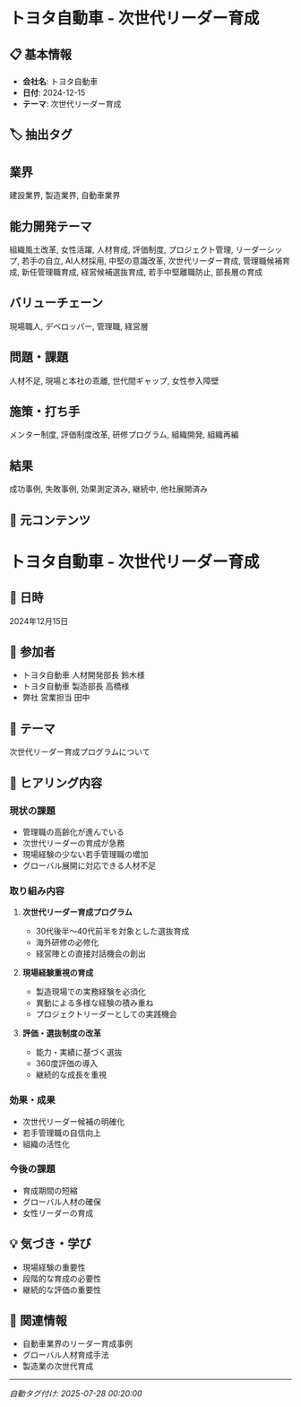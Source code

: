 # トヨタ自動車 - 次世代リーダー育成

## 📋 基本情報

- **会社名**: トヨタ自動車
- **日付**: 2024-12-15
- **テーマ**: 次世代リーダー育成

## 🏷️ 抽出タグ

## 業界
建設業界, 製造業界, 自動車業界

## 能力開発テーマ
組織風土改革, 女性活躍, 人材育成, 評価制度, プロジェクト管理, リーダーシップ, 若手の自立, AI人材採用, 中堅の意識改革, 次世代リーダー育成, 管理職候補育成, 新任管理職育成, 経営候補選抜育成, 若手中堅離職防止, 部長層の育成

## バリューチェーン
現場職人, デベロッパー, 管理職, 経営層

## 問題・課題
人材不足, 現場と本社の乖離, 世代間ギャップ, 女性参入障壁

## 施策・打ち手
メンター制度, 評価制度改革, 研修プログラム, 組織開発, 組織再編

## 結果
成功事例, 失敗事例, 効果測定済み, 継続中, 他社展開済み


## 📝 元コンテンツ

# トヨタ自動車 - 次世代リーダー育成

## 📅 日時
2024年12月15日

## 👥 参加者
- トヨタ自動車 人材開発部長 鈴木様
- トヨタ自動車 製造部長 高橋様
- 弊社 営業担当 田中

## 🎯 テーマ
次世代リーダー育成プログラムについて

## 📝 ヒアリング内容

### 現状の課題
- 管理職の高齢化が進んでいる
- 次世代リーダーの育成が急務
- 現場経験の少ない若手管理職の増加
- グローバル展開に対応できる人材不足

### 取り組み内容
1. **次世代リーダー育成プログラム**
   - 30代後半〜40代前半を対象とした選抜育成
   - 海外研修の必修化
   - 経営陣との直接対話機会の創出

2. **現場経験重視の育成**
   - 製造現場での実務経験を必須化
   - 異動による多様な経験の積み重ね
   - プロジェクトリーダーとしての実践機会

3. **評価・選抜制度の改革**
   - 能力・実績に基づく選抜
   - 360度評価の導入
   - 継続的な成長を重視

### 効果・成果
- 次世代リーダー候補の明確化
- 若手管理職の自信向上
- 組織の活性化

### 今後の課題
- 育成期間の短縮
- グローバル人材の確保
- 女性リーダーの育成

## 💡 気づき・学び
- 現場経験の重要性
- 段階的な育成の必要性
- 継続的な評価の重要性

## 🔗 関連情報
- 自動車業界のリーダー育成事例
- グローバル人材育成手法
- 製造業の次世代育成 

---
*自動タグ付け: 2025-07-28 00:20:00*
